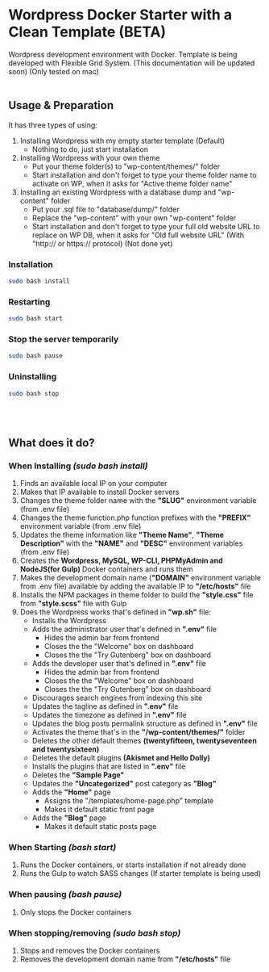 # Wordpress Docker Starter with a Clean Template (BETA)
Wordpress development environment with Docker. Template is being developed with Flexible Grid System. (This documentation will be updated soon) (Only tested on mac)
<br><br>

## Usage & Preparation
It has three types of using:
1. Installing Wordpress with my empty starter template (Default)
	* Nothing to do, just start installation
2. Installing Wordpress with your own theme
	* Put your theme folder(s) to "wp-content/themes/" folder
	* Start installation and don't forget to type your theme folder name to activate on WP, when it asks for "Active theme folder name"
3. Installing an existing Wordpress with a database dump and "wp-content" folder
	* Put your .sql file to "database/dump/" folder
	* Replace the "wp-content" with your own "wp-content" folder
	* Start installation and don't forget to type your full old website URL to replace on WP DB, when it asks for "Old full website URL" (With "http:// or https:// protocol) (Not done yet)


### Installation
```bash
sudo bash install
```

### Restarting
```bash
sudo bash start
```

### Stop the server temporarily
```bash
sudo bash pause
```

### Uninstalling
```bash
sudo bash stop
```
<br><br>

## What does it do?
### When Installing *(sudo bash install)*
1. Finds an available local IP on your computer
2. Makes that IP available to install Docker servers
3. Changes the theme folder name with the **"SLUG"** environment variable (from .env file)
4. Changes the theme function.php function prefixes with the **"PREFIX"** environment variable (from .env file)
5. Updates the theme information like **"Theme Name"**, **"Theme Description"** with the **"NAME"** and **"DESC"** environment variables (from .env file)
6. Creates the **Wordpress, MySQL, WP-CLI, PHPMyAdmin and NodeJS(for Gulp)** Docker containers and runs them
7. Makes the development domain name (**"DOMAIN"** environment variable from .env file) available by adding the available IP to **"/etc/hosts"** file
8. Installs the NPM packages in theme folder to build the **"style.css"** file from **"style.scss"** file with Gulp
9. Does the Wordpress works that's defined in **"wp.sh"** file:
	* Installs the Wordpress
	* Adds the administrator user that's defined in **".env"** file
		* Hides the admin bar from frontend
		* Closes the the "Welcome" box on dashboard
		* Closes the the "Try Gutenberg" box on dashboard
	* Adds the developer user that's defined in **".env"** file
		* Hides the admin bar from frontend
		* Closes the the "Welcome" box on dashboard
		* Closes the the "Try Gutenberg" box on dashboard
	* Discourages search engines from indexing this site
	* Updates the tagline as defined in **".env"** file
	* Updates the timezone as defined in **".env"** file
	* Updates the blog posts permalink structure as defined in **".env"** file
	* Activates the theme that's in the **"/wp-content/themes/"** folder
	* Deletes the other default themes **(twentyfifteen, twentyseventeen and twentysixteen)**
	* Deletes the default plugins **(Akismet and Hello Dolly)**
	* Installs the plugins that are listed in **".env"** file
	* Deletes the **"Sample Page"**
	* Updates the **"Uncategorized"** post category as **"Blog"**
	* Adds the **"Home"** page
		* Assigns the "/templates/home-page.php" template
		* Makes it default static front page
	* Adds the **"Blog"** page
		* Makes it default static posts page

### When Starting *(bash start)*
1. Runs the Docker containers, or starts installation if not already done
2. Runs the Gulp to watch SASS changes (If starter template is being used)


### When pausing *(bash pause)*
1. Only stops the Docker containers


### When stopping/removing *(sudo bash stop)*
1. Stops and removes the Docker containers
2. Removes the development domain name from **"/etc/hosts"** file